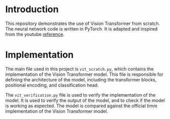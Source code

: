 # Introduction

This repository demonstrates the use of Vision Transformer from scratch. The neural network code is written in PyTorch. It is adapted and inspired from the youtube [reference](https://www.youtube.com/watch?v=ovB0ddFtzzA).

# Implementation

The main file used in this project is `vit_scratch.py`, which contains the implementation of the Vision Transformer model. This file is responsible for defining the architecture of the model, including the transformer blocks, positional encoding, and classification head.

The `vit_verification.py` file is used to verify the implementation of the model. It is used to verify the output of the model, and to check if the model is working as expected. The model is compared against the official timm implementation of the Vision Transformer model.
